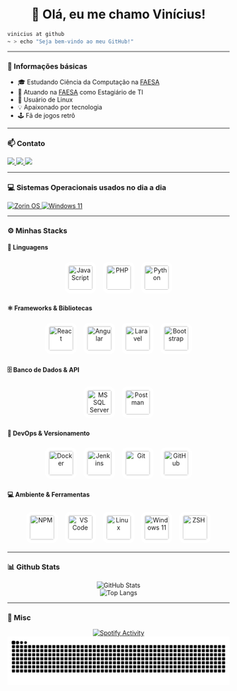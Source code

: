 <h1 align="center">👋 Olá, eu me chamo Vinícius!</h1>

```sh
vinicius at github
~ > echo "Seja bem-vindo ao meu GitHub!"
```

---

### 🧾 Informações básicas

- 🎓 Estudando Ciência da Computação na [FAESA](https://faesa.br)  
- 💼 Atuando na [FAESA](https://faesa.br) como Estagiário de TI  
- 🐧 Usuário de Linux  
- 💡 Apaixonado por tecnologia  
- 🕹️ Fã de jogos retrô  

---

### 📫 Contato

<a href="mailto:vinicius.cgobbi2004@gmail.com">
  <img src="https://img.shields.io/badge/Gmail-D14836?style=for-the-badge&logo=gmail&logoColor=white">
</a>
<a href="https://www.linkedin.com/in/vinicgobbi">
  <img src="https://img.shields.io/badge/LinkedIn-0077B5?style=for-the-badge&logo=linkedin&logoColor=white">
</a>
<a href="mailto:vinicius.cgobbi@hotmail.com">
  <img src="https://img.shields.io/badge/Outlook-0078D4?style=for-the-badge&logo=microsoft-outlook&logoColor=white">
</a>

---

### 💻 Sistemas Operacionais usados no dia a dia

<a href="https://zorin.com/os/">
  <img src="https://img.shields.io/badge/-Zorin%20OS-%2310AAEB?style=for-the-badge&logo=zorin&logoColor=white" alt="Zorin OS">
</a>
<a href="https://www.microsoft.com/pt-br/windows/windows-11">
  <img src="https://img.shields.io/badge/Windows%2011-%230079d5.svg?style=for-the-badge&logo=Windows%2011&logoColor=white" alt="Windows 11">
</a>

---

### ⚙️ Minhas Stacks

#### 🧠 Linguagens
<p align="center">
  <img src="https://cdn.jsdelivr.net/gh/devicons/devicon/icons/javascript/javascript-original.svg" title="JavaScript" width="55" height="55" style="background:#fff;border-radius:12px;padding:8px;margin:6px;"/>
  <img src="https://cdn.jsdelivr.net/gh/devicons/devicon/icons/php/php-original.svg" title="PHP" width="55" height="55" style="background:#fff;border-radius:12px;padding:8px;margin:6px;"/>
  <img src="https://cdn.jsdelivr.net/gh/devicons/devicon/icons/python/python-original.svg" title="Python" width="55" height="55" style="background:#fff;border-radius:12px;padding:8px;margin:6px;"/>
</p>

#### ⚛️ Frameworks & Bibliotecas
<p align="center">
  <img src="https://cdn.jsdelivr.net/gh/devicons/devicon/icons/react/react-original.svg" title="React" width="55" height="55" style="background:#fff;border-radius:12px;padding:8px;margin:6px;"/>
  <img src="https://cdn.jsdelivr.net/gh/devicons/devicon/icons/angular/angular-original.svg" title="Angular" width="55" height="55" style="background:#fff;border-radius:12px;padding:8px;margin:6px;"/>
  <img src="https://cdn.jsdelivr.net/gh/devicons/devicon/icons/laravel/laravel-original.svg" title="Laravel" width="55" height="55" style="background:#fff;border-radius:12px;padding:8px;margin:6px;"/>
  <img src="https://cdn.jsdelivr.net/gh/devicons/devicon/icons/bootstrap/bootstrap-original.svg" title="Bootstrap" width="55" height="55" style="background:#fff;border-radius:12px;padding:8px;margin:6px;"/>
</p>

#### 🗄️ Banco de Dados & API
<p align="center">
  <img src="https://cdn.jsdelivr.net/gh/devicons/devicon/icons/microsoftsqlserver/microsoftsqlserver-plain.svg" title="MS SQL Server" width="55" height="55" style="background:#fff;border-radius:12px;padding:8px;margin:6px;"/>
  <img src="https://cdn.jsdelivr.net/gh/devicons/devicon/icons/postman/postman-original.svg" title="Postman" width="55" height="55" style="background:#fff;border-radius:12px;padding:8px;margin:6px;"/>
</p>

#### 🧩 DevOps & Versionamento
<p align="center">
  <img src="https://cdn.jsdelivr.net/gh/devicons/devicon/icons/docker/docker-original.svg" title="Docker" width="55" height="55" style="background:#fff;border-radius:12px;padding:8px;margin:6px;"/>
  <img src="https://cdn.jsdelivr.net/gh/devicons/devicon/icons/jenkins/jenkins-original.svg" title="Jenkins" width="55" height="55" style="background:#fff;border-radius:12px;padding:8px;margin:6px;"/>
  <img src="https://cdn.jsdelivr.net/gh/devicons/devicon/icons/git/git-original.svg" title="Git" width="55" height="55" style="background:#fff;border-radius:12px;padding:8px;margin:6px;"/>
  <img src="https://cdn.jsdelivr.net/gh/devicons/devicon/icons/github/github-original.svg" title="GitHub" width="55" height="55" style="background:#fff;border-radius:12px;padding:8px;margin:6px;"/>
</p>

#### 💻 Ambiente & Ferramentas
<p align="center">
  <img src="https://cdn.jsdelivr.net/gh/devicons/devicon/icons/npm/npm-original-wordmark.svg" title="NPM" width="55" height="55" style="background:#fff;border-radius:12px;padding:8px;margin:6px;"/>
  <img src="https://cdn.jsdelivr.net/gh/devicons/devicon/icons/vscode/vscode-original.svg" title="VS Code" width="55" height="55" style="background:#fff;border-radius:12px;padding:8px;margin:6px;"/>
  <img src="https://cdn.jsdelivr.net/gh/devicons/devicon/icons/linux/linux-original.svg" title="Linux" width="55" height="55" style="background:#fff;border-radius:12px;padding:8px;margin:6px;"/>
  <img src="https://cdn.jsdelivr.net/gh/devicons/devicon/icons/windows11/windows11-original.svg" title="Windows 11" width="55" height="55" style="background:#fff;border-radius:12px;padding:8px;margin:6px;"/>
  <img src="https://cdn.jsdelivr.net/gh/devicons/devicon/icons/zsh/zsh-plain-wordmark.svg" title="ZSH" width="55" height="55" style="background:#fff;border-radius:12px;padding:8px;margin:6px;"/>
</p>

---

### 📊 Github Stats

<p align="center">
  <img src="https://github-readme-stats-ndsv.vercel.app/api?username=vinicgobbi&show_icons=true&include_all_commits=true&count_private=true&theme=dracula&locale=pt-br&hide_border=false&card_width=470px" alt="GitHub Stats" />
  <br/>
  <img src="https://github-readme-stats-ndsv.vercel.app/api/top-langs/?username=vinicgobbi&langs_count=10&theme=dracula&card_width=470px" alt="Top Langs" />
</p>

---

### 🎵 Misc

<p align="center">
  <a href="https://github.com/vinicgobbi">
    <img src="https://spotify-recently-played-readme.vercel.app/api?user=21eccoudizoaregspurapvjfq" width="400" height="400" alt="Spotify Activity">
  </a>
  <br/>
  <a href="https://github.com/vinicgobbi">
    <img src="https://raw.githubusercontent.com/vinicgobbi/vinicgobbi/output/github-snake-dark.svg" alt="Snake Animation">
  </a>
</p>
